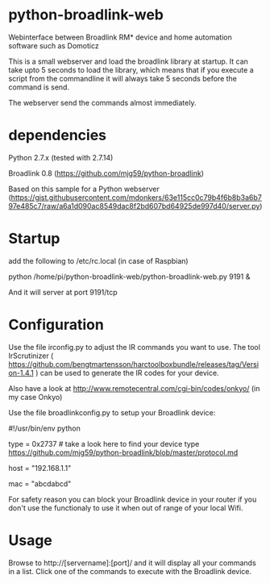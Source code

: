 # python-broadlink-web
Webinterface between Broadlink RM* device and home automation software such as Domoticz

This is a small webserver and load the broadlink library at startup. It can take upto 5 seconds to load the library, which means that if you execute a script from the commandline it will always take 5 seconds before the command is send.

The webserver send the commands almost immediately.


# dependencies
Python 2.7.x (tested with 2.7.14)

Broadlink 0.8 (https://github.com/mjg59/python-broadlink)

Based on this sample for a Python webserver (https://gist.githubusercontent.com/mdonkers/63e115cc0c79b4f6b8b3a6b797e485c7/raw/a6a1d090ac8549dac8f2bd607bd64925de997d40/server.py)

# Startup
add the following to /etc/rc.local (in case of Raspbian)

python /home/pi/python-broadlink-web/python-broadlink-web.py 9191 &

And it will server at port 9191/tcp

# Configuration
Use the file irconfig.py to adjust the IR commands you want to use. The tool IrScrutinizer ( https://github.com/bengtmartensson/harctoolboxbundle/releases/tag/Version-1.4.1 ) can be used to generate the IR codes for your device. 

Also have a look at http://www.remotecentral.com/cgi-bin/codes/onkyo/ (in my case Onkyo)

Use the file broadlinkconfig.py to setup your Broadlink device:

#!/usr/bin/env python

type = 0x2737    # take a look here to find your device type https://github.com/mjg59/python-broadlink/blob/master/protocol.md

host = "192.168.1.1"

mac = "abcdabcd"

For safety reason you can block your Broadlink device in your router if you don't use the functionaly to use it when out of range of your local Wifi.

# Usage
Browse to http://[servername]:[port]/ and it will display all your commands in a list. Click one of the commands to execute with the Broadlink device.
